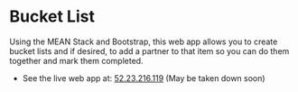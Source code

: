 # Bucket List

Using the MEAN Stack and Bootstrap, this web app allows you to create bucket lists and if desired, to add a partner to that item so you can do them together and mark them completed.

* See the live web app at: [52.23.216.119](52.23.216.119) (May be taken down soon)
